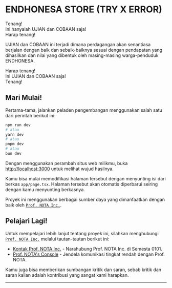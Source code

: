 # ENDHONESA STORE (TRY X ERROR)

Tenang!  
Ini hanyalah UJIAN dan COBAAN saja!  
Harap tenang!

UJIAN dan COBAAN ini terjadi dimana perdagangan akan senantiasa berjalan dengan baik dan sebaik-baiknya sesuai dengan pendapatan yang dihasilkan dan nilai yang dibentuk oleh masing-masing warga-penduduk ENDHONESA.

Harap tenang!  
Ini UJIAN dan COBAAN saja!  
Tenang!

## Mari Mulai!

Pertama-tama, jalankan peladen pengembangan menggunakan salah satu dari perintah berikut ini:

```bash
npm run dev
# atau
yarn dev
# atau
pnpm dev
# atau
bun dev
```

Dengan menggunakan perambah situs web milikmu, buka [http://localhost:3000](http://localhost:3000) untuk melihat wujud hasilnya.

Kamu bisa mulai memodifikasi halaman tersebut dengan menyunting isi dari berkas `app/page.tsx`. Halaman tersebut akan otomatis diperbarui seiring dengan kamu menyunting berkasnya.

Proyek ini menggunakan berbagai sumber daya yang dimanfaatkan dengan baik oleh [`Prof. NOTA Inc.`](https://nota.straight-line.org/profile).

## Pelajari Lagi!

Untuk mempelajari lebih lanjut tentang proyek ini, silahkan menghubungi [`Prof. NOTA Inc.`](https://nota.straight-line.org/profile) melalui tautan-tautan berikut ini:

- [Kontak Prof. NOTA Inc.](https://nota.straight-line.org/contact) - Narahubung Prof. NOTA Inc. di Semesta 0101.
- [Prof. NOTA's Console](https://prompt.straight-line.org/) - Jendela komunikasi tingkat rendah dengan Prof. NOTA.

Kamu juga bisa memberikan sumbangan kritik dan saran, sebab kritik dan saran kalian adalah kontribusi yang sangat kami harapkan.

---
